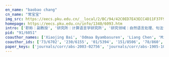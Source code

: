 ```yaml
---
en_name: "baobao chang"
cn_name: "常宝宝"
img_src: https://eecs.pku.edu.cn/__local/2/BC/94/42C0ED7E43ECC4D11F37F936B83_B7F0229B_44B1.jpg?e=.jpg
homepage: https://eecs.pku.edu.cn/info/1340/6093.htm
intro: ['职称：副教授', '研究所：计算语言学研究所', '研究领域：自然语言处理、句法语义分析 ', '办公电话：86-10-62765810', '电子邮件：chbb@pku.edu.cn', '个人主页：http://icl.pku.edu.cn/members/chbb/ ']
pid: "91/6051"
coauthor_names: ['Xiaojing Bai', 'Odmaa Byambasuren', 'Liang Chen', 'Miaohong Chen', 'Yi-Rong Chen', 'Lei Cui', 'Damai Dai', 'Pernilla Danielsson', 'Weiwei Ding', 'Qing Dou', 'Tiansang Du', 'Huiming Duan', 'Tao Ge', 'Dongxu Han', 'Janet Harkness', 'Zexue He', 'Pingping Huang', 'Heng Ji', 'Tingsong Jiang', 'Byeong Kwu Kang', 'Jiwei Li', 'Lei Li', 'Li Li', 'Peng Li 0030', 'Qi Li', 'Shunyao Li', 'Sujian Li', 'Tianshi Li', 'Wenjie Li 0002', 'Chin-Yew Lin', 'Jing Liu 0022', 'Lu-chen Liu', 'Tianyu Liu', 'Xiao Liu', 'Yang Liu', 'Fuli Luo', 'Shuming Ma', 'Mairgup Mansur', 'Lili Mou', 'Xiaoman Pan', 'Wenzhe Pei', 'Pascal Poupart', 'Feng Qian', 'Lei Sha', 'Tao Song', 'Zhifang Sui', 'Maosong Sun', 'Xu Sun 0001', 'Bing Swen', 'Yutong Tan', 'Wolfgang Teubert', 'Ye Tian', 'Houfeng Wang', 'Kexiang Wang', 'Lei Wang', 'Wenhui Wang', 'Xiaojie Wang', 'Xun Wang', 'Zhen Wang', 'Bingzhen Wei', 'Furu Wei', 'Wei Wu', 'Xiuyu Wu', 'Qiaolin Xia', 'Chuncheng Xiang', 'Deyi Xiong', 'Nan Yang 0002', 'Pengcheng Yang', 'Da Yin', 'Shiwen Yu', 'Ming Zhang 0004', 'Xiaodong Zhang', 'Shi Zhao', 'Xiaodong Zheng', 'Xin Zheng', 'Jie Zhou 0016', 'Ming Zhou 0001', 'Danqing Zhu']
coauthor_ids: ['73/6702', '230/6155', '01/5394', '151/8506', '78/860', '47/5523', '199/2097', '49/465', '30/2718', '42/2887', '83/8937', '11/6230', '136/7923', '02/9013', '48/8937', '215/4688', '61/10184', '61/2408', '169/3183', '51/3561', '73/5746', '13/7007', '53/2189', '83/6353-30', '181/2688', '131/4303', '05/4288', '59/9681', '33/3999-2', '64/6843', '72/2590-22', '199/1883', '134/1099', '82/1364', '51/3710', '220/4216', '190/7739', '136/9134', '127/0779', '148/9210', '137/9639', '26/2122', '54/476', '93/3906', '30/982', '22/5834', '95/3291', '37/1971-1', 's/BingSwen', '245/3455', '23/2667', '32/5495', '38/1358', '53/5161', '181/2817', '37/2855', '99/7033', '82/1331', '78/6727', '206/6080', '72/5870', '95/6985', '241/6047', '203/9731', '165/3034', '55/6548', '51/1629-2', '140/6685', '131/0141', '11/652', '73/1844-4', '37/4356', '48/1453', '78/5264', '13/6922', '00/5012-16', '16/1161-1', '187/0964']
paper_keys: ['journals/corr/abs-2003-02756', 'journals/corr/abs-1905-10060', 'journals/corr/abs-1910-10950', 'journals/corr/abs-1805-08028', 'journals/corr/QianSCLZ17', 'journals/corr/abs-1709-00155', 'journals/corr/abs-1711-09724', 'journals/corr/ShaLCS16', 'journals/corr/LiLC16', 'journals/corr/GeDPJCCSZ16', 'journals/jclc/WangCH11', 'journals/ijcpol/DingC09']
---
```

